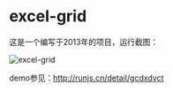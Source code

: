 # excel-grid

这是一个编写于2013年的项目，运行截图：

![excel-grid](http://i.imgur.com/0Bd2244.png)

demo参见：http://runjs.cn/detail/gcdxdyct